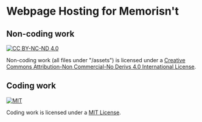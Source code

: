 # Webpage Hosting for Memorisn't

## Non-coding work

[![CC BY-NC-ND 4.0][cc-by-nc-nd-shield]][cc-by-nc-nd]

Non-coding work (all files under "/assets") is licensed under a
[Creative Commons Attribution-Non Commercial-No Derivs 4.0 International License][cc-by-nc-nd].

[cc-by-nc-nd]: http://creativecommons.org/licenses/by-nc-nd/4.0
[cc-by-nc-nd-shield]: https://img.shields.io/badge/License-CC%20BY--NC--ND%204.0-lightgrey.svg

## Coding work

[![MIT][mit-shield]][mit]

Coding work is licensed under a 
[MIT License][mit].

[mit]: https://opensource.org/licenses/MIT
[mit-shield]: https://img.shields.io/badge/License-MIT-yellow.svg

